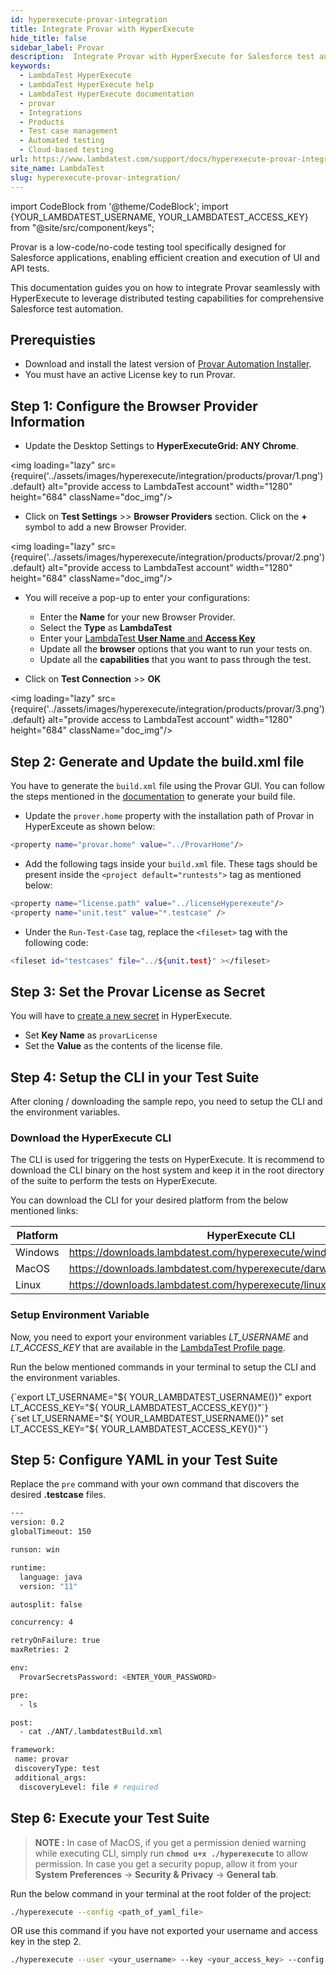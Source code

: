 ```yaml
---
id: hyperexecute-provar-integration
title: Integrate Provar with HyperExecute
hide_title: false
sidebar_label: Provar
description:  Integrate Provar with HyperExecute for Salesforce test automation. Configure, generate build files, set up licenses, and execute tests seamlessly.
keywords:
  - LambdaTest HyperExecute
  - LambdaTest HyperExecute help
  - LambdaTest HyperExecute documentation
  - provar
  - Integrations
  - Products
  - Test case management
  - Automated testing 
  - Cloud-based testing
url: https://www.lambdatest.com/support/docs/hyperexecute-provar-integration/
site_name: LambdaTest
slug: hyperexecute-provar-integration/
---
```


import CodeBlock from '@theme/CodeBlock';
import {YOUR_LAMBDATEST_USERNAME, YOUR_LAMBDATEST_ACCESS_KEY} from "@site/src/component/keys";

<script type="application/ld+json"
      dangerouslySetInnerHTML={{ __html: JSON.stringify({
       "@context": "https://schema.org",
        "@type": "BreadcrumbList",
        "itemListElement": [{
          "@type": "ListItem",
          "position": 1,
          "name": "Home",
          "item": "https://www.lambdatest.com"
        },{
          "@type": "ListItem",
          "position": 2,
          "name": "Support",
          "item": "https://www.lambdatest.com/support/docs/"
        },{
          "@type": "ListItem",
          "position": 3,
          "name": "Integration with Products",
          "item": "https://www.lambdatest.com/support/docs/hyperexecute-provar-integration/"
        }]
      })
    }}
></script>

Provar is a low-code/no-code testing tool specifically designed for Salesforce applications, enabling efficient creation and execution of UI and API tests.

This documentation guides you on how to integrate Provar seamlessly with HyperExecute to leverage distributed testing capabilities for comprehensive Salesforce test automation.

## Prerequisties

- Download and install the latest version of [Provar Automation Installer](https://documentation.provar.com/documentation/general-information/installing-provar/).
- You must have an active License key to run Provar.

## Step 1: Configure the Browser Provider Information

- Update the Desktop Settings to **HyperExecuteGrid: ANY Chrome**.

<img loading="lazy" src={require('../assets/images/hyperexecute/integration/products/provar/1.png').default} alt="provide access to LambdaTest account" width="1280" height="684" className="doc_img"/>

- Click on **Test Settings** >> **Browser Providers** section. Click on the **+** symbol to add a new Browser Provider. 

<img loading="lazy" src={require('../assets/images/hyperexecute/integration/products/provar/2.png').default} alt="provide access to LambdaTest account" width="1280" height="684" className="doc_img"/>

- You will receive a pop-up to enter your configurations:

    - Enter the **Name** for your new Browser Provider.
    - Select the **Type** as **LambdaTest**
    - Enter your [LambdaTest **User Name** and **Access Key**](/support/docs/hyperexecute-how-to-get-my-username-and-access-key/)
    - Update all the **browser** options that you want to run your tests on.
    - Update all the **capabilities** that you want to pass through the test.

- Click on **Test Connection** >> **OK**

<img loading="lazy" src={require('../assets/images/hyperexecute/integration/products/provar/3.png').default} alt="provide access to LambdaTest account" width="1280" height="684" className="doc_img"/>

## Step 2: Generate and Update the build.xml file

You have to generate the `build.xml` file using the Provar GUI. You can follow the steps mentioned in the [documentation](https://documentation.provar.com/documentation/devops/apache-ant/apache-ant-generating-a-build-file/) to generate your build file.

-  Update the `prover.home` property with the installation path of Provar in HyperExceute as shown below:

```bash
<property name="provar.home" value="../ProvarHome"/>
```

- Add the following tags inside your `build.xml` file. These tags should be present inside the `<project default="runtests">` tag as mentioned below:

```bash
<property name="license.path" value="../licenseHyperexeute"/>
<property name="unit.test" value="*.testcase" />
```

- Under the `Run-Test-Case` tag, replace the `<fileset>` tag with the following code:

```bash
<fileset id="testcases" file="../${unit.test}" ></fileset>
```

## Step 3: Set the Provar License as Secret

You will have to [create a new secret](/support/docs/hyperexecute-how-to-save-and-manage-secrets/#create-a-new-secret) in HyperExecute. 

- Set **Key Name** as `provarLicense`
- Set the **Value** as the contents of the license file.

## Step 4: Setup the CLI in your Test Suite

After cloning / downloading the sample repo, you need to setup the CLI and the environment variables.

### Download the HyperExecute CLI

The CLI is used for triggering the tests on HyperExecute. It is recommend to download the CLI binary on the host system and keep it in the root directory of the suite to perform the tests on HyperExecute.

You can download the CLI for your desired platform from the below mentioned links:

| Platform | HyperExecute CLI |
| ---------| ---------------- |
| Windows | https://downloads.lambdatest.com/hyperexecute/windows/hyperexecute.exe |
| MacOS | https://downloads.lambdatest.com/hyperexecute/darwin/hyperexecute |
| Linux | https://downloads.lambdatest.com/hyperexecute/linux/hyperexecute |

### Setup Environment Variable

Now, you need to export your environment variables *LT_USERNAME* and *LT_ACCESS_KEY* that are available in the [LambdaTest Profile page](https://accounts.lambdatest.com/detail/profile).

Run the below mentioned commands in your terminal to setup the CLI and the environment variables.

<Tabs className="docs__val">

<TabItem value="bash" label="Linux / MacOS" default>

  <div className="lambdatest__codeblock">
    <CodeBlock className="language-bash">
  {`export LT_USERNAME="${ YOUR_LAMBDATEST_USERNAME()}"
export LT_ACCESS_KEY="${ YOUR_LAMBDATEST_ACCESS_KEY()}"`}
  </CodeBlock>
</div>

</TabItem>

<TabItem value="powershell" label="Windows" default>

  <div className="lambdatest__codeblock">
    <CodeBlock className="language-powershell">
  {`set LT_USERNAME="${ YOUR_LAMBDATEST_USERNAME()}"
set LT_ACCESS_KEY="${ YOUR_LAMBDATEST_ACCESS_KEY()}"`}
  </CodeBlock>
</div>

</TabItem>
</Tabs>

## Step 5: Configure YAML in your Test Suite

Replace the `pre` command with your own command that discovers the desired **.testcase** files. 

```bash
---
version: 0.2
globalTimeout: 150

runson: win

runtime:
  language: java
  version: "11"

autosplit: false

concurrency: 4

retryOnFailure: true
maxRetries: 2

env:
  ProvarSecretsPassword: <ENTER_YOUR_PASSWORD>

pre:
  - ls

post:
  - cat ./ANT/.lambdatestBuild.xml

framework:
 name: provar
 discoveryType: test
 additional_args:
  discoveryLevel: file # required
```

## Step 6: Execute your Test Suite

> **NOTE :** In case of MacOS, if you get a permission denied warning while executing CLI, simply run **`chmod u+x ./hyperexecute`** to allow permission. In case you get a security popup, allow it from your **System Preferences** → **Security & Privacy** → **General tab**.

Run the below command in your terminal at the root folder of the project:

```bash
./hyperexecute --config <path_of_yaml_file>
```

OR use this command if you have not exported your username and access key in the step 2.

```bash
./hyperexecute --user <your_username> --key <your_access_key> --config <path_of_yaml_file>
```